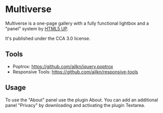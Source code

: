 Multiverse
==========

Multiverse is a one-page gallery with a fully functional lightbox and a "panel" system by [HTML5 UP](html5up.net).

It's published under the CCA 3.0 license.

Tools
-----

* Poptrox: https://github.com/ajlkn/jquery.poptrox
* Responsive Tools: https://github.com/ajlkn/responsive-tools

Usage
-----

To use the "About" panel use the plugin About. You can add an additional panel "Privacy" by downloading and activating the plugin Textarea.
